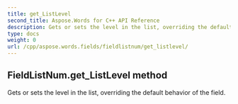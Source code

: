 ```yaml
---
title: get_ListLevel
second_title: Aspose.Words for C++ API Reference
description: Gets or sets the level in the list, overriding the default behavior of the field. 
type: docs
weight: 0
url: /cpp/aspose.words.fields/fieldlistnum/get_listlevel/
---
```

## FieldListNum.get_ListLevel method


Gets or sets the level in the list, overriding the default behavior of the field.

